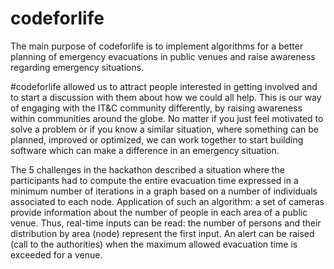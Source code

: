 # codeforlife
The main purpose of codeforlife is to implement algorithms for a better planning of emergency evacuations in public venues and raise awareness regarding emergency situations.

#codeforlife allowed us to attract people interested in getting involved and to start a discussion with them about how we could all help. This is our way of engaging with the IT&C community differently, by raising awareness within communities around the globe. No matter if you just feel motivated to solve a problem or if you know a similar situation, where something can be planned, improved or optimized, we can work together to start building software which can make a difference in an emergency situation.

The 5 challenges in the hackathon described a situation where the participants had to compute the entire evacuation time expressed in a minimum number of iterations in a graph based on a number of individuals associated to each node. Application of such an algorithm: a set of cameras provide information about the number of people in each area of a public venue. Thus, real-time inputs can be read: the number of persons and their distribution by area (node) represent the first input. An alert can be raised (call to the authorities) when the maximum allowed evacuation time is exceeded for a venue. 
